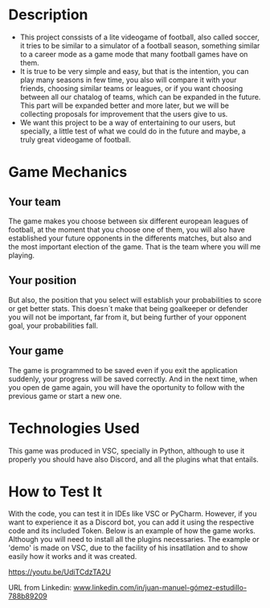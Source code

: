 # Description
- This project conssists of a lite videogame of football, also called soccer, it tries to be similar to a simulator of a football season, something similar to a career mode as a game mode that many football games have on them. 
- It is true to be very simple and easy, but that is the intention, you can play many seasons in few time, you also will compare it with your friends, choosing similar teams or leagues, or if you want choosing between all our chatalog of teams, which can be expanded in the future. This part will be expanded better and more later, but we will be collecting proposals for improvement that the users give to us.
- We want this project to be a way of entertaining to our users, but specially, a little test of what we could do in the future and maybe, a truly great videogame of football.

# Game Mechanics

## Your team
The game makes you choose between six different european leagues of football, at the moment that you choose one of them, you will also have established your future opponents in the differents matches, but also and the most important election of the game. That is the team where you will me playing.
## Your position
But also, the position that you select will establish your probabilities to score or get better stats. This doesn´t make that being goalkeeper or defender you will not be important, far from it, but being further of your opponent goal, your probabilities fall.
## Your game
The game is programmed to be saved even if you exit the application suddenly, your progress will be saved correctly. And in the next time, when you open de game again, you will have the oportunity to follow with the previous game or start a new one.

# Technologies Used
This game was produced in VSC, specially in Python, although to use it properly you should have also Discord, and all the plugins what that entails.

# How to Test It
With the code, you can test it in IDEs like VSC or PyCharm. However, if you want to experience it as a Discord bot, you can add it using the respective code and its included Token.
Below is an example of how the game works. Although you will need to install all the plugins necessaries.
The example or 'demo' is made on VSC, due to the facility of his insatllation and to show easily how it works and it was created.

https://youtu.be/UdiTCdzTA2U

URL from Linkedin: www.linkedin.com/in/juan-manuel-gómez-estudillo-788b89209
